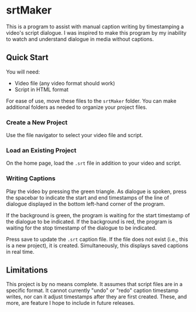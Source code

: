 # srtMaker
This is a program to assist with manual caption writing by timestamping a video's script dialogue. I was inspired to make this program by my inability to watch and understand dialogue in media without captions.

## Quick Start
You will need:
- Video file (any video format should work)
- Script in HTML format 

For ease of use, move these files to the `srtMaker` folder. You can make additional folders as needed to organize your project files.
### Create a New Project
Use the file navigator to select your video file and script. 
### Load an Existing Project
On the home page, load the `.srt` file in addition to your video and script.
### Writing Captions 
Play the video by pressing the green triangle. As dialogue is spoken, press the spacebar to indicate the start and end timestamps of the line of dialogue displayed in the bottom left-hand corner of the program.

If the background is green, the program is waiting for the start timestamp of the dialogue to be indicated. If the background is red, the program is waiting for the stop timestamp of the dialogue to be indicated. 

Press save to update the `.srt` caption file. If the file does not exist (i.e., this is a new project), it is created. Simultaneously, this displays saved captions in real time.
## Limitations
This project is by no means complete. It assumes that script files are in a specific format. It cannot currently "undo" or "redo" caption timestamp writes, nor can it adjust timestamps after they are first created. These, and more, are feature I hope to include in future releases.